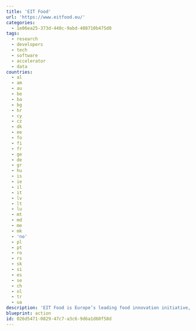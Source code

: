 ```yaml
---
title: 'EIT Food'
url: 'https://www.eitfood.eu/'
categories:
  - 1e06ea25-373d-440c-9abd-408710b475d0
tags:
  - research
  - developers
  - tech
  - software
  - accelerator
  - data
countries:
  - al
  - am
  - au
  - be
  - ba
  - bg
  - hr
  - cy
  - cz
  - dk
  - ee
  - fo
  - fi
  - fr
  - ge
  - de
  - gr
  - hu
  - is
  - ie
  - il
  - it
  - lv
  - lt
  - lu
  - mt
  - md
  - me
  - mk
  - 'no'
  - pl
  - pt
  - ro
  - rs
  - sk
  - si
  - es
  - se
  - ch
  - nl
  - tr
  - ua
description: 'EIT Food is Europe’s leading food innovation initiative, working to make the food system more sustainable, healthy and trusted by consumers.'
blueprint: action
id: 026d5471-0829-47c7-a3c6-9d6a1d60f58d
---
```


